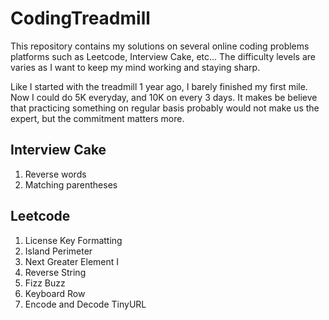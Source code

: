 # CodingTreadmill

This repository contains my solutions on several online coding problems platforms such as Leetcode, Interview Cake, etc... The difficulty levels are varies as I want to keep my mind working and staying sharp.

Like I started with the treadmill 1 year ago, I barely finished my first mile. Now I could do 5K everyday, and 10K on every 3 days. It makes be believe that practicing something on regular basis probably would not make us the expert, but the commitment matters more.

## Interview Cake
1. Reverse words
2. Matching parentheses

## Leetcode
1. License Key Formatting
2. Island Perimeter
3. Next Greater Element I
4. Reverse String
5. Fizz Buzz
6. Keyboard Row
7. Encode and Decode TinyURL
